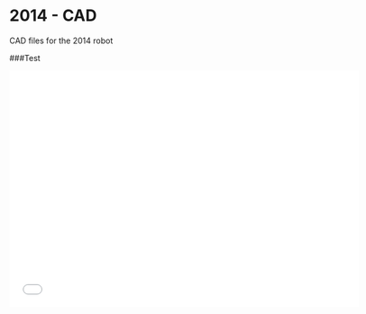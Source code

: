 2014 - CAD
============

CAD files for the 2014 robot

###Test

<iframe height='420' width='620' frameborder='0' src='mikesthing.stl'></iframe>
